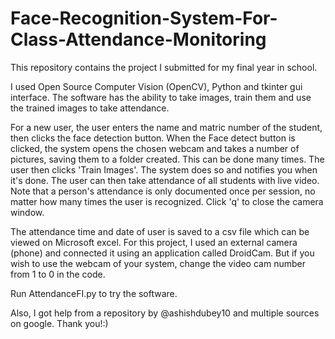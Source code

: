 # Face-Recognition-System-For-Class-Attendance-Monitoring
This repository contains the project I submitted for my final year in school. 

I used Open Source Computer Vision (OpenCV), Python and tkinter gui interface. 
The software has the ability to take images, train them and use the trained images to take attendance. 

For a new user, the user enters the name and matric number of the student, then clicks the face detection button.
When the Face detect button is clicked, the system opens the chosen webcam and takes a number of pictures, saving them to a folder created. This can be done many times.
The user then clicks 'Train Images'. The system does so and notifies you when it's done. The user can then take attendance of all students with live video. Note that a person's attendance is only documented once per session, no matter how many times the user is recognized. Click 'q' to close the camera window. 

The attendance time and date of user is saved to a csv file which can be viewed on Microsoft excel. 
For this project, I used an external camera (phone) and connected it using an application called DroidCam. But if you wish to use the webcam of your system, change the video cam number from 1 to 0 in the code.

Run AttendanceFI.py to try the software.

Also, I got help from a repository by @ashishdubey10 and multiple sources on google. Thank you!:)


